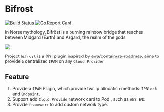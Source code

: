 # Bifrost

[![Build Status](https://semaphoreci.com/api/v1/firemiles/bifrost-3/branches/master/shields_badge.svg)](https://semaphoreci.com/firemiles/bifrost-3)
[![Go Report Card](https://goreportcard.com/badge/github.com/firemiles/bifrost)](https://goreportcard.com/report/github.com/firemiles/bifrost)

In Norse mythology, Bifröst is a burning rainbow bridge that reaches between Midgard (Earth) and Asgard, the realm of the gods

![](https://upload.wikimedia.org/wikipedia/commons/thumb/e/e3/Heimdall_an_der_Himmelsbr%C3%BCcke.jpg/440px-Heimdall_an_der_Himmelsbr%C3%BCcke.jpg)

Project `bifrost` is a CNI plugin inspired by [aws/containers-roadmap](https://github.com/aws/containers-roadmap/issues/398), aims to provide a centralized `IPAM` on any `Cloud Provider`

## Feature

1. Provide a `IPAM` Plugin, which provide two ip allocation methods: `IPBlock` and `Endpoint`.
2. Support add `Cloud Provide` network card to Pod , such as `AWS ENI` 
3. Provide `framework` to add custom network type. 